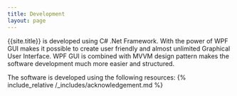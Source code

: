 ```yaml
---
title: Development
layout: page
---
```


{{site.title}} is developed using C# .Net Framework.
With the power of WPF GUI makes it possible to create user friendly and almost unlimited Graphical User Interface.
WPF GUI is combined with MVVM design pattern makes the software development much more easier and structured.

The software is developed using the following resources:
{% include_relative /_includes/acknowledgement.md %}
